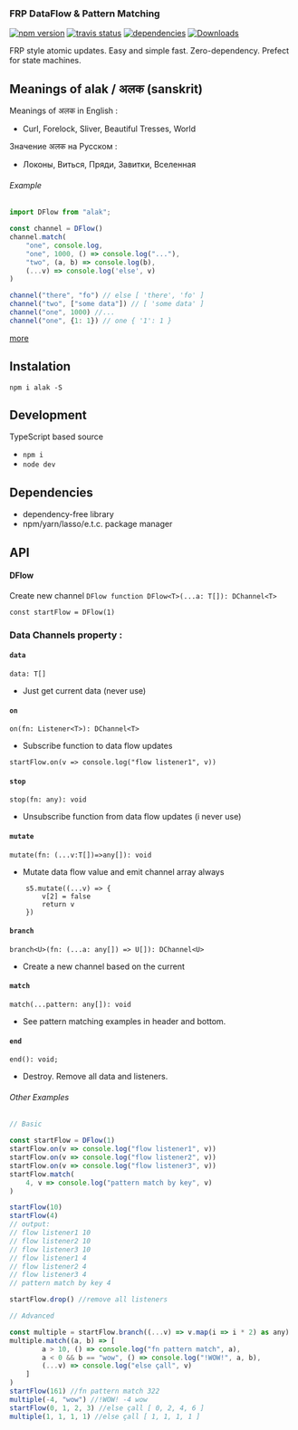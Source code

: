 
### FRP DataFlow & Pattern Matching
[![npm version](https://badge.fury.io/js/alak.svg)](https://badge.fury.io/js/alak)
[![travis status](https://travis-ci.org/gleba/alak.svg?branch=master)](https://travis-ci.org/gleba/alak)
[![dependencies](https://david-dm.org/ramda/ramda.svg)](https://david-dm.org/ramda/ramda)
[![Downloads](https://img.shields.io/npm/dt/git-status.svg)](https://www.npmjs.com/package/git-status)

FRP style atomic updates.
Easy and simple fast.
Zero-dependency.
Prefect for state machines.

## Meanings of alak / अलक  (sanskrit)

Meanings of अलक in English :
- Curl, Forelock, Sliver, Beautiful Tresses, World 

Значение अलक на Русском : 
- Локоны, Виться, Пряди, Завитки, Вселенная

###### Example
```javascript
import DFlow from "alak";

const channel = DFlow()
channel.match(
    "one", console.log,
    "one", 1000, () => console.log("..."),
    "two", (a, b) => console.log(b),
    (...v) => console.log('else', v)
)

channel("there", "fo") // else [ 'there', 'fo' ]
channel("two", ["some data"]) // [ 'some data' ]
channel("one", 1000) //...
channel("one", {1: 1}) // one { '1': 1 }

```
[more](https://github.com/gleba/alak/blob/master/tests/)

## Instalation 
`npm i alak -S`

## Development
TypeScript based source 
- `npm i`
- `node dev`

## Dependencies 
- dependency-free library
- npm/yarn/lasso/e.t.c. package manager

## API

#### DFlow 
Create new channel
`DFlow function DFlow<T>(...a: T[]): DChannel<T>`
```
const startFlow = DFlow(1) 
``` 
### Data Channels property :
#### `data`
`data: T[]`
- Just get current data (never use)

#### `on`
`on(fn: Listener<T>): DChannel<T>`
- Subscribe function to data flow updates
```
startFlow.on(v => console.log("flow listener1", v))
```
#### `stop`
`stop(fn: any): void`
- Unsubscribe function from data flow updates (i never use)

#### `mutate`
`mutate(fn: (...v:T[])=>any[]): void`
- Mutate data flow value and emit channel array always
```
    s5.mutate((...v) => {        
        v[2] = false
        return v
    })

```
#### `branch`
`branch<U>(fn: (...a: any[]) => U[]): DChannel<U>`
- Create a new channel based on the current 


#### `match`
`match(...pattern: any[]): void`
- See pattern matching examples in header and bottom.


#### `end`
`end(): void;`
- Destroy. Remove all data and listeners.


###### Other Examples
```javascript
// Basic 

const startFlow = DFlow(1)
startFlow.on(v => console.log("flow listener1", v))
startFlow.on(v => console.log("flow listener2", v))
startFlow.on(v => console.log("flow listener3", v))
startFlow.match(
    4, v => console.log("pattern match by key", v)
)

startFlow(10)
startFlow(4)
// output:
// flow listener1 10
// flow listener2 10
// flow listener3 10
// flow listener1 4
// flow listener2 4
// flow listener3 4
// pattern match by key 4

startFlow.drop() //remove all listeners

// Advanced

const multiple = startFlow.branch((...v) => v.map(i => i * 2) as any)
multiple.match((a, b) => [
        a > 10, () => console.log("fn pattern match", a),
        a < 0 && b == "wow", () => console.log("!WOW!", a, b),
        (...v) => console.log("else çall", v)
    ]
)
startFlow(161) //fn pattern match 322
multiple(-4, "wow") //!WOW! -4 wow
startFlow(0, 1, 2, 3) //else çall [ 0, 2, 4, 6 ]
multiple(1, 1, 1, 1) //else çall [ 1, 1, 1, 1 ]
```
